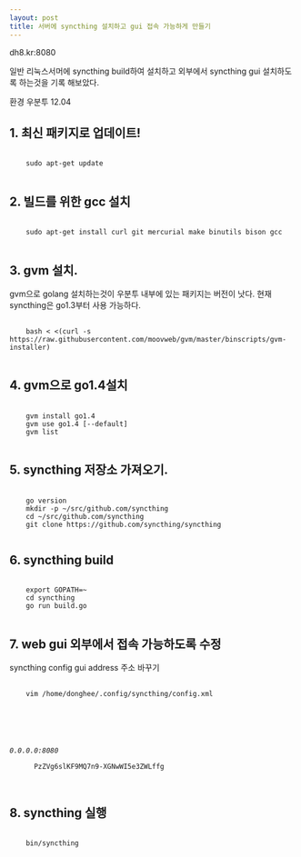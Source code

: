 ```yaml
---
layout: post
title: 서버에 syncthing 설치하고 gui 접속 가능하게 만들기 
---
```


dh8.kr:8080 

일반 리눅스서머에 syncthing build하여 설치하고 외부에서 syncthing gui 설치하도록 하는것을 기록 해보았다.

환경 우분투 12.04

## 1. 최신 패키지로 업데이트!

<pre>
  <code class="bash">
    sudo apt-get update
  </code>
</pre>

## 2. 빌드를 위한 gcc 설치

<pre>
  <code class="bash">
    sudo apt-get install curl git mercurial make binutils bison gcc
  </code>
</pre>

## 3. gvm 설치. 

gvm으로 golang 설치하는것이 우분투 내부에 있는 패키지는 버전이 낫다. 현재 syncthing은 go1.3부터 사용 가능하다.

<pre>
  <code class="bash">
    bash < <(curl -s https://raw.githubusercontent.com/moovweb/gvm/master/binscripts/gvm-installer)
  </code>
</pre>

## 4. gvm으로 go1.4설치

<pre>
  <code class="bash">
    gvm install go1.4
    gvm use go1.4 [--default]
    gvm list
  </code>
</pre>

## 5. syncthing 저장소 가져오기. 

<pre>
  <code class="bash">
    go version
    mkdir -p ~/src/github.com/syncthing
    cd ~/src/github.com/syncthing
    git clone https://github.com/syncthing/syncthing
  </code>
</pre>

## 6. syncthing build

<pre>
  <code class="bash">
    export GOPATH=~ 
    cd syncthing
    go run build.go
  </code>
</pre>

## 7. web gui 외부에서 접속 가능하도록 수정

syncthing config gui address 주소 바꾸기

<pre>
  <code class="bash">
    vim /home/donghee/.config/syncthing/config.xml 
  </code>
</pre>

<pre>
  <code class="html">
    <gui enabled="true" tls="false">
      <!-- <address>127.0.0.1:8080</address> -->
      <address>0.0.0.0:8080</address>
      <apikey>PzZVg6slKF9MQ7n9-XGNwWI5e3ZWLffg</apikey>
    </gui>
  </code>
</pre>

## 8. syncthing 실행

<pre>
  <code class="bash">
    bin/syncthing
  </code>
</pre>
